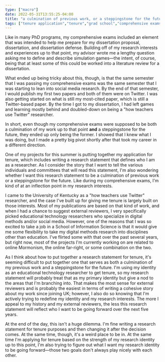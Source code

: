 ```yaml
---
type: ["macro"]
date: 2022-05-31T13:55:25-04:00
title: "a culmination of previous work, or a steppingstone for the future?"
tags: ["tenure application","tenure","grad school","comprehensive exams","research","social media","social media research","digital traces research", "academic reinvention"]
---
```


Like in many PhD programs, my comprehensive exams included an element that was intended to help me prepare for my dissertation proposal, dissertation, and dissertation defense. Building off of my research interests and experiences up to that point, my advisor wrote me a lengthy question asking me to define and describe simulation games—the intent, of course, being that at least some of this could be worked into a literature review for a dissertation. 

What ended up being tricky about this, though, is that the same semester that I was passing my comprehensive exams was the same semester that I was starting to lean into social media research. By the end of that semester, I would publish my first two papers and both of them were on Twitter. I was also getting started on what is still my most-cited paper, which is still a Twitter-based paper. By the time I got to my dissertation, I had left games and learning mostly behind and doubled-down on being a "how teachers use Twitter" researcher. 

In short, even though my comprehensive exams were supposed to be both a culmination of my work up to that point **and** a steppingstone for the future, they ended up only being the former. I showed that I knew what I was doing, but I made a pretty big pivot shortly after that took my career in a different direction. 

One of my projects for this summer is putting together my application for tenure, which includes writing a research statement that defines who I am as a researcher. As I consider the story that I want to tell the various individuals and committees that will read this statement, I'm also wondering whether I want this research statement to be a culmination of previous work or a steppingstone for the future. Like during my comprehensive exams, I'm kind of at an inflection point in my research interests. 

I came to the University of Kentucky as a "how teachers use Twitter" researcher, and the case I've built up for giving me tenure is largely built on those interests. Most of my publications are based on that kind of work, and when I had a chance to suggest external reviewers, I very specifically picked educational technology researchers who specialize in digital methods and/or social media. However, one of the reasons that I was so excited to take a job in a School of Information Science is that it would give me some flexibility to take my digital methods research into disciplines other than education. I've flirted some with that over the past several years, but right now, most of the projects I'm currently working on are related to online Mormonism, the online far-right, or some combination on the two. 

As I think about how to put together a research statement for tenure, it's seeming difficult to put together one that serves as both a culmination of my previous work and a steppingstone for the future. I'm using my identity as an educational technology researcher to get tenure, so my research statement will probably treat that as my primary identity but give a nod to the areas that I'm branching into. That makes the most sense for external reviewers and is probably the easiest in terms of writing a cohesive story about my work since joining UK; however, I also do so knowing that I'm actively trying to redefine my identity and my research interests. The more I appeal to my history and my external reviewers, the less this research statement will reflect who I want to be going forward over the next five years.

At the end of the day, this isn't a huge dilemma. I'm fine writing a research statement for tenure purposes and then changing it after the decision comes. At the same time, though, it's a weird place to be in. At the same time I'm applying for tenure based on the strength of my research identity up to this point, I'm also trying to figure out what I want my research identity to be going forward—those two goals don't always play nicely with each other.
